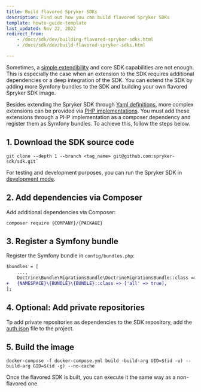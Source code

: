 ```yaml
---
title: Build flavored Spryker SDKs
description: Find out how you can build flavored Spryker SDKs
template: howto-guide-template
last_updated: Nov 22, 2022
redirect_from:
    - /docs/sdk/dev/building-flavored-spryker-sdks.html
    - /docs/sdk/dev/build-flavored-spryker-sdks.html

---
```

Sometimes, a [simple extendibility](/docs/sdk/dev/extending-the-sdk.html) and core SDK capabilities are not enough. This is especially the case when an extension to the SDK requires additional dependencies or a deep integration of the SDK.
You can extend the SDK by adding more Symfony bundles to the SDK and building your own flavored Spryker SDK image.

Besides extending the Spryker SDK through [Yaml definitions](/docs/sdk/dev/extend-the-sdk.html#implementation-via-yaml-definition), more complex extensions can be provided via [PHP implementations](/docs/sdk/dev/extend-the-sdk.html#implementation-via-a-php-class). You must add these extensions through a PHP implementation as a composer dependency and register them as Symfony bundles. To achieve this, follow the steps below.

## 1. Download the SDK source code

```shell
git clone --depth 1 --branch <tag_name> git@github.com:spryker-sdk/sdk.git`
```

For testing and development purposes, you can run the Spryker SDK in [development mode](/docs/sdk/dev/develop-the-sdk.html).

## 2. Add dependencies via Composer

Add additional dependencies via Composer:

```text
composer require {COMPANY}/{PACKAGE}
```

## 3. Register a Symfony bundle

Register the Symfony bundle in `config/bundles.php`:

```diff
$bundles = [
    ...,
    Doctrine\Bundle\MigrationsBundle\DoctrineMigrationsBundle::class => ['all' => true],
+   {NAMESPACE}\{BUNDLE}\{BUNDLE}::class => ['all' => true],
];
```

## 4. Optional: Add private repositories

Tp add private repositories as dependencies to the SDK repository, add the [auth.json](https://getcomposer.org/doc/articles/authentication-for-private-packages.md) file to the project.

## 5. Build the image

```shell
docker-compose -f docker-compose.yml build -build-arg UID=$(id -u) --build-arg GID=$(id -g) --no-cache
```

Once the flavored SDK is built, you can execute it the same way as a non-flavored one.
